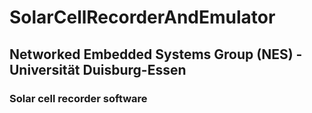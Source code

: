 # SolarCellRecorderAndEmulator

## Networked Embedded Systems Group (NES) - Universität Duisburg-Essen

### Solar cell recorder software
